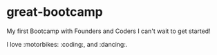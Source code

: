 # great-bootcamp
My first Bootcamp with Founders and Coders
I can't wait to get started!

I love :motorbikes:  :coding:, and :dancing:.
